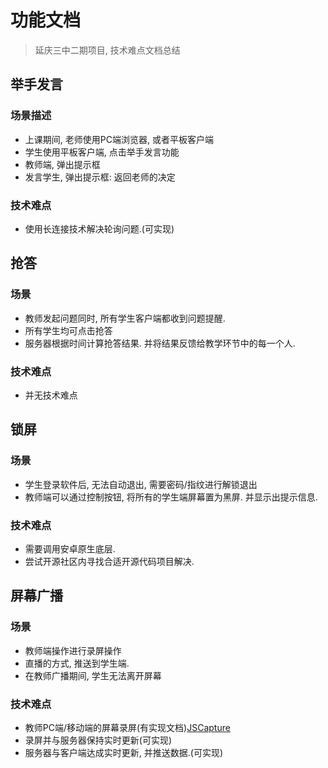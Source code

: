 # 功能文档
> 延庆三中二期项目, 技术难点文档总结


## 举手发言

### 场景描述
* 上课期间, 老师使用PC端浏览器, 或者平板客户端
* 学生使用平板客户端, 点击举手发言功能
* 教师端, 弹出提示框
* 发言学生, 弹出提示框: 返回老师的决定

### 技术难点
* 使用长连接技术解决轮询问题.(可实现)

## 抢答

### 场景
* 教师发起问题同时, 所有学生客户端都收到问题提醒.
* 所有学生均可点击抢答
* 服务器根据时间计算抢答结果. 并将结果反馈给教学环节中的每一个人.

### 技术难点
* 并无技术难点

## 锁屏

### 场景
* 学生登录软件后, 无法自动退出, 需要密码/指纹进行解锁退出
* 教师端可以通过控制按钮, 将所有的学生端屏幕置为黑屏. 并显示出提示信息.

### 技术难点
* 需要调用安卓原生底层.
* 尝试开源社区内寻找合适开源代码项目解决.

## 屏幕广播

### 场景
* 教师端操作进行录屏操作
* 直播的方式, 推送到学生端.
* 在教师广播期间, 学生无法离开屏幕

### 技术难点
* 教师PC端/移动端的屏幕录屏(有实现文档)[JSCapture](https://mgechev.github.io/jscapture/)
* 录屏并与服务器保持实时更新(可实现)
* 服务器与客户端达成实时更新, 并推送数据.(可实现)